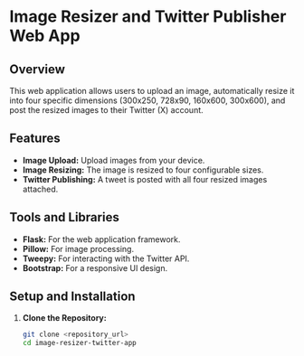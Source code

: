 # Image Resizer and Twitter Publisher Web App

## Overview
This web application allows users to upload an image, automatically resize it into four specific dimensions (300x250, 728x90, 160x600, 300x600), and post the resized images to their Twitter (X) account.

## Features
- **Image Upload:** Upload images from your device.
- **Image Resizing:** The image is resized to four configurable sizes.
- **Twitter Publishing:** A tweet is posted with all four resized images attached.

## Tools and Libraries
- **Flask:** For the web application framework.
- **Pillow:** For image processing.
- **Tweepy:** For interacting with the Twitter API.
- **Bootstrap:** For a responsive UI design.

## Setup and Installation

1. **Clone the Repository:**
   ```bash
   git clone <repository_url>
   cd image-resizer-twitter-app
